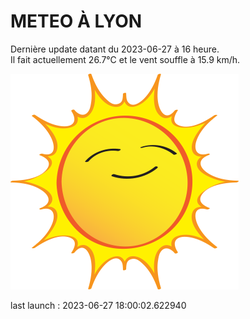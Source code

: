 # METEO À LYON

Dernière update datant du 2023-06-27 à 16 heure.  
Il fait actuellement 26.7°C et le vent souffle à 15.9 km/h.      

![](./.github/sun.png)

last launch : 2023-06-27 18:00:02.622940
